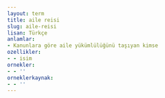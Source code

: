 ```yaml
---
layout: term
title: aile reisi
slug: aile-reisi
lisan: Türkçe
anlamlar:
- Kanunlara göre aile yükümlülüğünü taşıyan kimse
ozellikler:
- - isim
ornekler:
- - ''
orneklerkaynak:
- - ''
---
```

